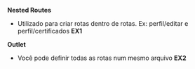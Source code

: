 **Nested Routes**
* Utilizado para criar rotas dentro de rotas. Ex: perfil/editar e perfil/certificados
__EX1__

**Outlet**
* Você pode definir todas as rotas num mesmo arquivo
__EX2__